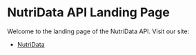 # NutriData API Landing Page

Welcome to the landing page of the NutriData API.
Visit our site:
- [NutriData](https://nandilov.github.io/NutriData/)
